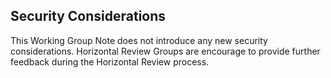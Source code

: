## Security Considerations

This Working Group Note does not introduce any new security considerations. Horizontal Review Groups are encourage to provide further feedback during the Horizontal Review process.